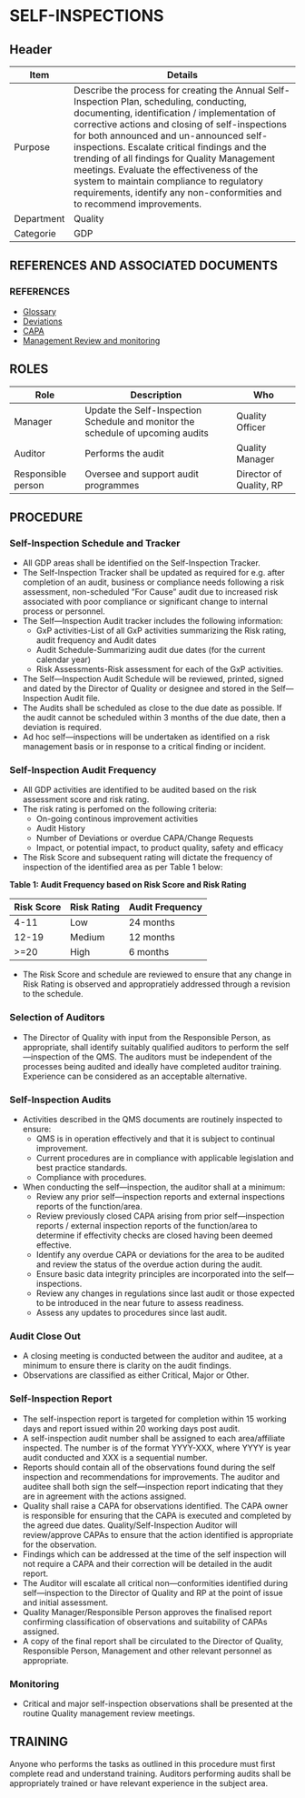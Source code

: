 # SELF-INSPECTIONS

## Header

|Item          |Details                                                                                                                 
|--------------|-------| 
|Purpose       |Describe the process for creating the Annual Self-Inspection Plan, scheduling, conducting, documenting, identification / implementation of corrective actions and closing of self-inspections for both announced and un-announced self-inspections. Escalate critical findings and the trending of all findings for Quality Management meetings. Evaluate the effectiveness of the system to maintain compliance to regulatory requirements, identify any non-conformities and to recommend improvements.                                                  
|Department    |Quality                                                                                                                 
|Categorie     |GDP                  

## REFERENCES AND ASSOCIATED DOCUMENTS

### REFERENCES

* [Glossary][QEAIC]
* [Deviations][XCEUG]
* [CAPA][YUISV]
* [Management Review and monitoring][OZCFN]

## ROLES

Role     |   Description    |   Who
------   |   --------       |  ----
Manager  | Update the Self-Inspection Schedule and monitor the schedule of upcoming audits  | Quality Officer
Auditor |  Performs the audit | Quality Manager
Responsible person  | Oversee and support audit programmes | Director of Quality, RP

## PROCEDURE

### Self-Inspection Schedule and Tracker

* All GDP areas shall be identified on the Self-Inspection Tracker.
* The SeIf-lnspection Tracker shall be updated as required for e.g. after completion of an audit, business or compliance needs following a risk assessment, non-scheduled ”For Cause” audit due to increased risk associated with poor compliance or significant change to internal process or personnel. 
* The Self—Inspection Audit tracker includes the following information:
  * GxP activities-List of all GxP activities summarizing the Risk rating, audit frequency and Audit dates
  * Audit Schedule-Summarizing audit due dates (for the current calendar year)
  * Risk Assessments-Risk assessment for each of the GxP activities.
* The Self—Inspection Audit Schedule will be reviewed, printed, signed and dated by the Director of Quality or designee and stored in the Self—Inspection Audit file.
* The Audits shall be scheduled as close to the due date as possible. If the audit cannot be scheduled within 3 months of the due date, then a deviation is required.
* Ad hoc self—inspections will be undertaken as identified on a risk management basis or in response to a critical finding or incident.

### Self-Inspection Audit Frequency 
* All GDP activities are identified to be audited based on the risk assessment score and risk rating.
* The risk rating is perfomed on the following criteria:
  * On-going continous improvement activities
  * Audit History
  * Number of Deviations or overdue CAPA/Change Requests
  * Impact, or potential impact, to product quality, safety and efficacy  
* The Risk Score and subsequent rating will dictate the frequency of inspection of the identified area as per Table 1 below:

**Table 1: Audit Frequency based on Risk Score and Risk Rating**

|Risk Score    |Risk Rating     |Audit Frequency   |   
|--------------|----------------|------------------|
|4-11          |Low             |24 months         |   
|12-19         |Medium          |12 months         |   
|>=20          |High            |6 months          |   

* The Risk Score and schedule are reviewed to ensure that any change in Risk Rating is observed and appropratiely addressed through a revision to the schedule.

### Selection of Auditors

* The Director of Quality with input from the Responsible Person, as appropriate, shall identify suitably qualified auditors to perform the self—inspection of the QMS. The auditors must be independent of the processes being audited and ideally have completed auditor training. Experience can be considered as an acceptable alternative.

### Self-Inspection Audits
* Activities described in the QMS documents are routinely inspected to ensure:
  * QMS is in operation effectively and that it is subject to continual improvement.
  * Current procedures are in compliance with applicable legislation and best practice standards.
  * Compliance with procedures.
* When conducting the self—inspection, the auditor shall at a minimum:
  * Review any prior self—inspection reports and external inspections reports of the function/area.
  * Review previously closed CAPA arising from prior self—inspection reports / external inspection reports of the function/area to determine if effectivity checks are closed having been deemed effective.
  * Identify any overdue CAPA or deviations for the area to be audited and review the status of the overdue action during the audit.
  * Ensure basic data integrity principles are incorporated into the self—inspections.
  * Review any changes in regulations since last audit or those expected to be introduced in the near future to assess readiness.
  * Assess any updates to procedures since last audit.

### Audit Close Out
* A closing meeting is conducted between the auditor and auditee, at a minimum to ensure there is clarity on the audit findings.
* Observations are classified as either Critical, Major or Other. 

### Self-Inspection Report
* The self-inspection report is targeted for completion within 15 working days and report issued within 20 working days post audit.
* A self-inspection audit number shall be assigned to each area/affiliate inspected. The number is of the format YYYY-XXX, where YYYY is year audit conducted and XXX is a sequential number.
* Reports should contain all of the observations found during the self inspection and recommendations for improvements. The auditor and auditee shall both sign the self—inspection report indicating that they are in agreement with the actions assigned.
* Quality shall raise a CAPA for observations identified. The CAPA owner is responsible for ensuring that the CAPA is executed and completed by the agreed due dates. Quality/Self-Inspection Auditor will review/approve CAPAs to ensure that the action identified is appropriate for the observation.
* Findings which can be addressed at the time of the self inspection will not require a CAPA and their correction will be detailed in the audit report.
* The Auditor will escalate all critical non—conformities identified during self—inspection to the Director of Quality and RP at the point of issue and initial assessment.
* Quality Manager/Responsible Person approves the finalised report confirming classification of observations and suitability of CAPAs assigned.
* A copy of the final report shall be circulated to the Director of Quality, Responsible Person, Management and other relevant personnel as appropriate.

### Monitoring
* Critical and major self-inspection observations shall be presented at the routine Quality management review meetings.

## TRAINING
Anyone who performs the tasks as outlined in this procedure must first complete read and understand training. Auditors performing audits shall be appropriately trained or have relevant experience in the subject area.


[GMP Guidelines]: https://ec.europa.eu/health/documents/eudralex/vol-4_en]
[GDP Guidelines]: https://eur-lex.europa.eu/LexUriServ/LexUriServ.do?uri=OJ:C:2013:343:0001:0014:EN:PDF
[GVP Guidelines]: https://www.ema.europa.eu/en/documents/regulatory-procedural-guideline/guideline-good-pharmacovigilance-practices-gvp-module-vi-collection-management-submission-reports_en.pdf
[Directive 2010/84/EU]: https://ec.europa.eu/health/sites/health/files/files/eudralex/vol-1/dir_2010_84/dir_2010_84_en.pdf
[Regulation EU No 1235/2010]: https://eur-lex.europa.eu/legal-content/EN/TXT/?uri=CELEX:32010R1235
[AMXWS]: /procedures/Procedure_GDP_AMXWS_Management_of_Standard_Operating_Procedures.md
[XIDEX]: /procedures/Procedure_GDP_XIDEX_Responsible_Person.md
[BWRPX]: /procedures/Procedure_GDP_BWRPX_Documentation_Control.md
[XCEUG]: /procedures/Procedure_GDP_XCEUG_Deviations.md
[UYNEF]: /procedures/Procedure_GDP_UYNEF_Change_Control.md
[OZCFN]: /procedures/Procedure_GDP_OZCFN_Management_Review_And_Monitoring.md
[LBHIY]: /procedures/Procedure_GDP_LBHIY_Quality_Risk_Management.md
[ZWJPR]: /procedures/Procedure_GDP_ZWJPR_Training.md
[VQICE]: /procedures/Procedure_GDP_VQICE_Receipt_Of_Medicinal_Products.md
[AGTXC]: /procedures/Procedure_GDP_AGTXC_Establishing_The_Authority_Of_Suppliers_To_Supply_Medicinal_Products.md
[ZIWKI]: /procedures/Procedure_GDP_ZIWKI_Customer_Complaints.md
[VOZWP]: /procedures/Procedure_GDP_VOZWP_Recall_Procedure.md
[HBQIN]: /procedures/Procedure_GDP_HBQIN_Outsourced_Activities.md
[GMQHI]: /procedures/Procedure_GDP_GMQHI_Self_Inspections.md
[VTOMR]: /procedures/Procedure_GDP_VTOMR_Falsified_Medicinal_Products.md
[BMAXZ]: /procedures/Procedure_GDP_BMAXZ_Medicinal_Product_Returns.md
[YUISV]: /procedures/Procedure_GDP_YUISV_CAPA.md
[QEAIC]: /procedures/Document_QEAIC_Glossary.md
[GGNHM]: /procedures/Procedure_GDP_GGNHM_Reporting_of_Adverse_Events.md
[AGDXV]: /procedures/Procedure_GDP_AGDXV_Serialisation.md

